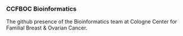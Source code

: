 ### CCFBOC Bioinformatics

The github presence of the Bioinformatics team at Cologne Center for Familial Breast & Ovarian Cancer.
